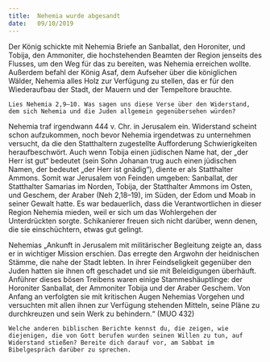 ```yaml
---
title:  Nehemia wurde abgesandt
date:   09/10/2019
---
```



Der König schickte mit Nehemia Briefe an Sanballat, den Horoniter, und Tobija, den Ammoniter, die hochstehenden Beamten der Region jenseits des Flusses, um den Weg für das zu bereiten, was Nehemia erreichen wollte. Außerdem befahl der König Asaf, dem Aufseher über die königlichen Wälder, Nehemia alles Holz zur Verfügung zu stellen, das er für den Wiederaufbau der Stadt, der Mauern und der Tempeltore brauchte.

`Lies Nehemia 2,9–10. Was sagen uns diese Verse über den Widerstand, dem sich Nehemia und die Juden allgemein gegenübersehen würden?`

Nehemia traf irgendwann 444 v. Chr. in Jerusalem ein. Widerstand scheint schon aufzukommen, noch bevor Nehemia irgendetwas zu unternehmen versucht, da die den Statthaltern zugestellte Aufforderung Schwierigkeiten heraufbeschwört. Auch wenn Tobija einen jüdischen Name hat, der „der Herr ist gut“ bedeutet (sein Sohn Johanan trug auch einen jüdischen Namen, der bedeutet „der Herr ist gnädig“), diente er als Statthalter Ammons. Somit war Jerusalem von Feinden umgeben: Sanballat, der Statthalter Samarias im Norden, Tobija, der Statthalter Ammons im Osten, und Geschem, der Araber (Neh 2,18–19), im Süden, der Edom und Moab in seiner Gewalt hatte. Es war bedauerlich, dass die Verantwortlichen in dieser Region Nehemia mieden, weil er sich um das Wohlergehen der Unterdrückten sorgte. Schikanierer freuen sich nicht darüber, wenn denen, die sie einschüchtern, etwas gut gelingt.

Nehemias „Ankunft in Jerusalem mit militärischer Begleitung zeigte an, dass er in wichtiger Mission erschien. Das erregte den Argwohn der heidnischen Stämme, die nahe der Stadt lebten. In ihrer Feindseligkeit gegenüber den Juden hatten sie ihnen oft geschadet und sie mit Beleidigungen überhäuft. Anführer dieses bösen Treibens waren einige Stammeshäuptlinge: der Horoniter Sanballat, der Ammoniter Tobija und der Araber Geschem. Von Anfang an verfolgten sie mit kritischen Augen Nehemias Vorgehen und versuchten mit allen ihnen zur Verfügung stehenden Mitteln, seine Pläne zu durchkreuzen und sein Werk zu behindern.“ (MUO 432)

`Welche anderen biblischen Berichte kennst du, die zeigen, wie diejenigen, die von Gott berufen wurden seinen Willen zu tun, auf Widerstand stießen? Bereite dich darauf vor, am Sabbat im Bibelgespräch darüber zu sprechen.`
